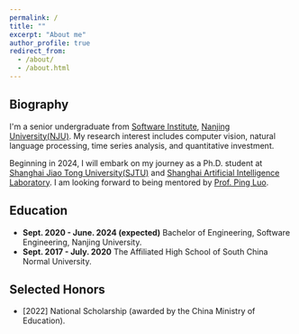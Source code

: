 ```yaml
---
permalink: /
title: ""
excerpt: "About me"
author_profile: true
redirect_from: 
  - /about/
  - /about.html
---
```

## Biography
I'm a senior undergraduate from [Software Institute](https://software.nju.edu.cn/), [Nanjing University(NJU)](https://www.nju.edu.cn/). My research interest includes computer vision, natural language processing, time series analysis, and quantitative investment.

Beginning in 2024, I will embark on my journey as a Ph.D. student at [Shanghai Jiao Tong University(SJTU)](https://www.sjtu.edu.cn/) and [Shanghai Artificial Intelligence Laboratory](https://www.shlab.org.cn/). I am looking forward to being mentored by [Prof. Ping Luo](http://luoping.me/).

## Education
* **Sept. 2020 - June. 2024 (expected)** Bachelor of Engineering, Software Engineering, Nanjing University.
* **Sept. 2017 - July. 2020** The Affiliated High School of South China Normal University.

## Selected Honors
* \[2022\] National Scholarship (awarded by the China Ministry of Education).
